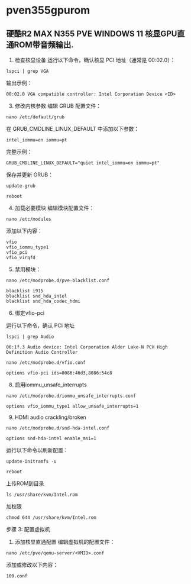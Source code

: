 # pven355gpurom

## 硬酷R2 MAX N355 PVE WINDOWS 11 核显GPU直通ROM带音频输出.

1. 检查核显设备
运行以下命令，确认核显 PCI 地址（通常是 00:02.0）：
```
lspci | grep VGA
```
输出示例：
```
00:02.0 VGA compatible controller: Intel Corporation Device <ID>
```
3. 修改内核参数
编辑 GRUB 配置文件：
```
nano /etc/default/grub
```
在 GRUB_CMDLINE_LINUX_DEFAULT 中添加以下参数：
```
intel_iommu=on iommu=pt
```
完整示例：
```
GRUB_CMDLINE_LINUX_DEFAULT="quiet intel_iommu=on iommu=pt"
```
保存并更新 GRUB：
```
update-grub
```
```
reboot
```
4. 加载必要模块
编辑模块配置文件：
```
nano /etc/modules
```
添加以下内容：
```
vfio
vfio_iommu_type1
vfio_pci
vfio_virqfd
```
5. 禁用模块：
```
nano /etc/modprobe.d/pve-blacklist.conf
```
```
blacklist i915
blacklist snd_hda_intel
blacklist snd_hda_codec_hdmi
```
6. 绑定vfio-pci

运行以下命令，确认 PCI 地址
```
lspci | grep Audio
```
```
00:1f.3 Audio device: Intel Corporation Alder Lake-N PCH High Definition Audio Controller
```

```
nano /etc/modprobe.d/vfio.conf
```
```
options vfio-pci ids=8086:46d3,8086:54c8
```
8. 启用iommu_unsafe_interrupts
```
nano /etc/modprobe.d/iommu_unsafe_interrupts.conf
```
```
options vfio_iommu_type1 allow_unsafe_interrupts=1
```
9. HDMI audio crackling/broken
```
nano /etc/modprobe.d/snd-hda-intel.conf
```
```
options snd-hda-intel enable_msi=1
```
运行以下命令以刷新配置：
```
update-initramfs -u
```
```
reboot
```
上传ROM到目录
```
ls /usr/share/kvm/Intel.rom
```
加权限
```
chmod 644 /usr/share/kvm/Intel.rom
```
步骤 3: 配置虚拟机
1. 添加核显直通配置
编辑虚拟机的配置文件：
```
nano /etc/pve/qemu-server/<VMID>.conf
```
添加或修改以下内容：
```
100.conf
```
